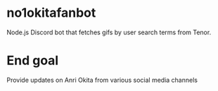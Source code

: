 # no1okitafanbot
Node.js Discord bot that fetches gifs by user search terms from Tenor. 

# End goal
Provide updates on Anri Okita from various social media channels
